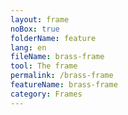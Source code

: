 ```yaml
---
layout: frame
noBox: true
folderName: feature
lang: en
fileName: brass-frame
tool: The frame
permalink: /brass-frame
featureName: brass-frame
category: Frames
---
```

